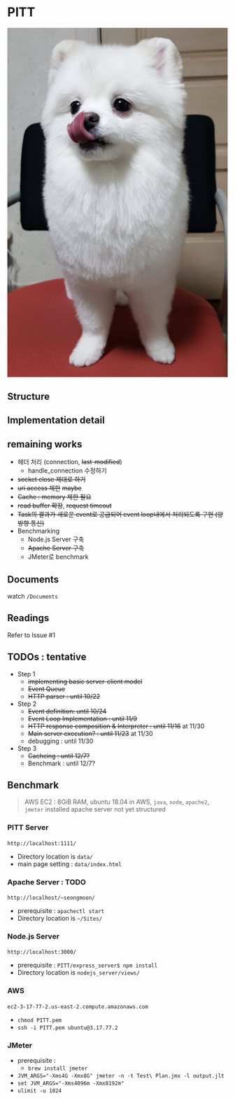 # PITT

![logo](Logo.png)

## Structure

## Implementation detail

## remaining works
 - 헤더 처리 (connection, ~~last-modified~~)
   - handle_connection 수정하기
 - ~~socket close 제대로 하기~~
 - ~~uri access 제한~~ ~~maybe~~
 - ~~Cache : memory 제한 필요~~
 - ~~read buffer 확장~~, ~~request timeout~~
 - ~~Task의 결과가 새로운 event로 공급되어 event loop내에서 처리되도록 구현 (양방향 통신)~~
 - Benchmarking
    - Node.js Server 구축
    - ~~Apache Server 구축~~
    - JMeter로 benchmark


## Documents
watch `/Documents`

## Readings
Refer to Issue #1

## TODOs : tentative
* Step 1
  - ~~implementing basic server-client model~~
  - ~~Event Queue~~
  - ~~HTTP parser : until 10/22~~
* Step 2
  - ~~Event definition: until 10/24~~
  - ~~Event Loop Implementation : until 11/9~~
  - ~~HTTP response composition & Interpreter : until 11/16~~ at 11/30
  - ~~Main server execution? : until 11/23~~ at 11/30
  - debugging : until 11/30
* Step 3
  - ~~Cacheing : until 12/7?~~
  - Benchmark : until 12/7?

## Benchmark
> AWS EC2 : 8GiB RAM, ubuntu 18.04
> in AWS, `java`, `node`, `apache2`, `jmeter` installed
> apache server not yet structured

### PITT Server
`http://localhost:1111/`
 - Directory location is `data/`
 - main page setting : `data/index.html`

### Apache Server : TODO
`http://localhost/~seongmoon/`
 - prerequisite : `apachectl start`
 - Directory location is `~/Sites/`

### Node.js Server
`http://localhost:3000/`
 - prerequisite : `PITT/express_server$ npm install`
 - Directory location is `nodejs_server/views/`

### AWS
`ec2-3-17-77-2.us-east-2.compute.amazonaws.com`
 - `chmod PITT.pem`
 - `ssh -i PITT.pem ubuntu@3.17.77.2`

### JMeter
 - prerequisite :
    - `brew install jmeter`
 - `JVM_ARGS="-Xms4G -Xmx8G" jmeter -n -t Test\ Plan.jmx -l output.jlt`
 - `set JVM_ARGS="-Xms4096m -Xmx8192m"`
 - `ulimit -u 1024`

 ### 
